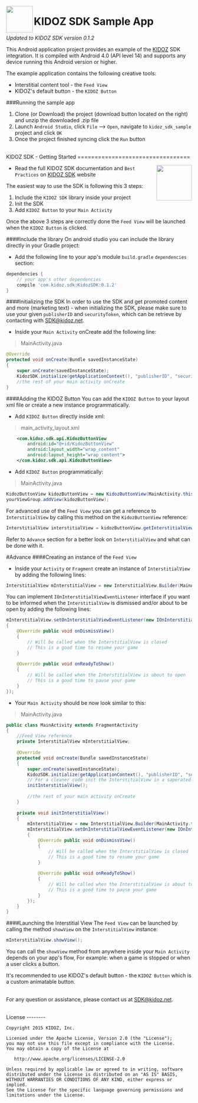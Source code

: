 <a href="url"><img src="https://github.com/Kidoz-SDK/Kidoz_Android_SDK_Example/blob/master/graphics/App%20icon.png" align="left" height="72" width="72" ></a>

KIDOZ SDK Sample App
=================================

*Updated to KIDOZ SDK version 0.1.2* 

This Android application project provides an example of the [KIDOZ](http://www.kidoz.net) SDK integration.
It is compiled with Android 4.0 (API level 14) and supports any device running this Android version or higher.

The example application contains the following creative tools:
* Interstitial content tool - the `Feed View`
* KIDOZ's default button - the `KIDOZ Button`

###Running the sample app
1. Clone (or Download) the project (download button located on the right) and unzip the downloaded .zip file
2. Launch `Android Studio`, click `File` --> `Open`, navigate to `kidoz_sdk_sample` project and click `OK`
3. Once the project finished syncing click the `Run` button

</br>
KIDOZ SDK - Getting Started
=================================

<a href="url"><img src="https://kidoz-cdn.s3.amazonaws.com/sdk/btn_animation.gif" align="right" height="96" width="96" ></a>

 - 	Read the full KIDOZ SDK documentation and `Best Practices` on [KIDOZ SDK](http://kidoz.net/marketing/newsletter/sdk/SDK.pdf) website

The easiest way to use the SDK is following this 3 steps:

1. Include the `KIDOZ SDK` library inside your project
2. Init the SDK
3. Add `KIDOZ Button` to your `Main Activity`

Once the above 3 steps are correctly done the `Feed View` will be launched when the `KIDOZ Button` is clicked.

####Include the library
On android studio you can include the library directly in your Gradle project:

 - 	Add the following line to your app's module `build.gradle` `dependencies` section:
```gradle
dependencies {
	// your app's other dependencies
	compile 'com.kidoz.sdk:KidozSDK:0.1.2'
}
``` 
####Initializing the SDK
In order to use the SDK and get promoted content and more (marketing text) - when initializing the SDK, please make sure to use your given `publisherID` and `securityToken`, which can be retrieve by contacting with SDK@kidoz.net.

 - 	Inside your `Main Activity` onCreate add the following line:

> MainActivity.java

```java
@Override 
protected void onCreate(Bundle savedInstanceState)
{
	super.onCreate(savedInstanceState);
	KidozSDK.initialize(getApplicationContext(), "publisherID", "securityToken");
	//the rest of your main activity onCreate
}
```

####Adding the KIDOZ Button
You can add the `KIDOZ Button` to your layout xml file or create a new instance programmatically.

 - 	Add `KIDOZ Button` directly inside xml:
 
> main_activity_layout.xml

```xml
	<com.kidoz.sdk.api.KidozButtonView
		android:id="@+id/KidozButtonView"
		android:layout_width="wrap_content"
		android:layout_height="wrap_content">
	</com.kidoz.sdk.api.KidozButtonView>
```

 - 	Add `KIDOZ Button` programmatically:
  	
 
> MainActivity.java

```java
KidozButtonView kidozButtonView = new KidozButtonView(MainActivity.this);
yourViewGroup.addView(kidozButtonView);
```

For advanced use of the `Feed View` you can get a reference to `InterstitialView` by calling this method on the `KidozButtonView` reference:

```java
InterstitialView interstitialView = kidozButtonView.getInterstitialView();
```
Refer to `Advance` section for a better look on `InterstitialView` and what can be done with it.

#Advance
####Creating an instance of the `Feed View`
 - 	Inside your `Activity` or `Fragment` create an instance of `InterstitialView` by adding the following lines:

```java
InterstitialView mInterstitialView = new InterstitialView.Builder(MainActivity.this, getSupportFragmentManager()).build();
```

You can implement `IOnInterstitialViewEventListener` interface if you want to be informed when the `InterstitialView` is dismissed and/or about to be open by adding the following lines:

```java
mInterstitialView.setOnInterstitialViewEventListener(new IOnInterstitialViewEventListener()
{
	@Override public void onDismissView()
	{
		// Will be called when the InterstitialView is closed
		// This is a good time to resume your game
	}
	
	@Override public void onReadyToShow()
	{
		// Will be called when the InterstitialView is about to open
		// This is a good time to pause your game
	}
});
```

 - 	Your `Main Activity` should be now look similar to this:

> MainActivity.java

```java
public class MainActivity extends FragmentActivity
{
	//Feed View reference
	private InterstitialView mInterstitialView;
	
	@Override 
	protected void onCreate(Bundle savedInstanceState)
	{
		super.onCreate(savedInstanceState);
		KidozSDK.initialize(getApplicationContext(), "publisherID", "securityToken");
		// For a cleaner code init the InterstitialView in a saperated method
		initInterstitialView();
		
		//the rest of your main activity onCreate
	}
	
	private void initInterstitialView()
	{
		mInterstitialView = new InterstitialView.Builder(MainActivity.this, getSupportFragmentManager()).build();
		mInterstitialView.setOnInterstitialViewEventListener(new IOnInterstitialViewEventListener()
		{
			@Override public void onDismissView()
			{
				// Will be called when the InterstitialView is closed
				// This is a good time to resume your game
			}
		
			@Override public void onReadyToShow()
			{
				// Will be called when the InterstitialView is about to open
				// This is a good time to pause your game
			}
		});
	}
}
```

####Launching the Interstitial View
The `Feed View` can be launched by calling the method `showView` on the `InterstitialView` instance:
```java
mInterstitialView.showView();
```

You can call the `showView` method from anywhere inside your `Main Activity` depends on your app's flow, For example: when a game is stopped or when a user clicks a button.

It's recommended to use KIDOZ's default button - the `KIDOZ Button` which is a custom animatable button.

</br>For any question or assistance, please contact us at SDK@kidoz.net.

</br>
License
--------

    Copyright 2015 KIDOZ, Inc.

    Licensed under the Apache License, Version 2.0 (the "License");
    you may not use this file except in compliance with the License.
    You may obtain a copy of the License at

       http://www.apache.org/licenses/LICENSE-2.0

    Unless required by applicable law or agreed to in writing, software
    distributed under the License is distributed on an "AS IS" BASIS,
    WITHOUT WARRANTIES OR CONDITIONS OF ANY KIND, either express or implied.
    See the License for the specific language governing permissions and
    limitations under the License.


